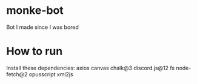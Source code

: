 # monke-bot
Bot I made since I was bored
# How to run
Install these dependencies:
axios
canvas
chalk@3
discord.js@12
fs
node-fetch@2
opusscript
xml2js
